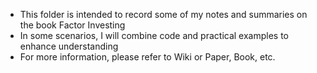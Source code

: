 - This folder is intended to record some of my notes and summaries on the book Factor Investing
- In some scenarios, I will combine code and practical examples to enhance understanding
- For more information, please refer to Wiki or Paper, Book, etc.
